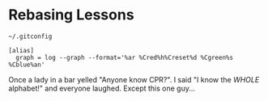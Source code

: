 # Rebasing Lessons

`~/.gitconfig`
```
[alias]
  graph = log --graph --format='%ar %Cred%h%Creset%d %Cgreen%s %Cblue%an'
```

Once a lady in a bar yelled "Anyone know CPR?". I said "I know the _WHOLE_ alphabet!" and everyone laughed. Except this one guy...
